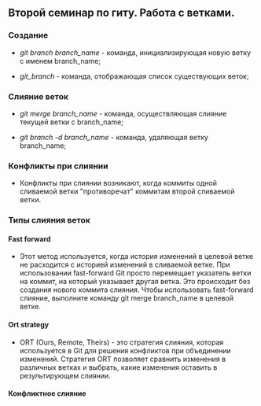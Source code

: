 ## Второй семинар по гиту. Работа с ветками.

### Создание 

* *git branch branch_name* - команда, инициализирующая новую ветку с именем branch_name;

* *git_branch* - команда, отображающая список существующих веток;

### Слияние веток

* *git merge branch_name* - команда, осуществляющая слияние текущей ветки с branch_name;

* *git branch -d branch_name* - команда, удаляющая ветку branch_name;

### Конфликты при слиянии

* Конфликты при слиянии возникают, когда коммиты одной сливаемой ветки "противоречат" коммитам второй сливаемой ветки.

### Типы слияния веток

#### Fast forward

* Этот метод используется, когда история изменений в целевой ветке не расходится с историей изменений в сливаемой ветке. При использовании fast-forward Git просто перемещает указатель ветки на коммит, на который указывает другая ветка. Это происходит без создания нового коммита слияния.
Чтобы использовать fast-forward слияние, выполните команду git merge branch_name в целевой ветке.

#### Ort strategy

* ORT (Ours, Remote, Theirs) - это стратегия слияния, которая используется в Git для решения конфликтов при объединении изменений. Стратегия ORT позволяет сравнить изменения в различных ветках и выбрать, какие изменения оставить в результирующем слиянии.
#### Конфликтное слияние